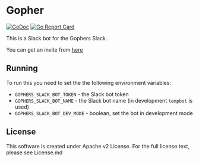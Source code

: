 # Gopher

[![GoDoc](https://godoc.org/github.com/dlsniper/gopher?status.svg)](https://godoc.org/github.com/dlsniper/gopher)
[![Go Report Card](https://goreportcard.com/badge/github.com/dlsniper/gopher)](https://goreportcard.com/report/github.com/dlsniper/gopher)

This is a Slack bot for the Gophers Slack.

You can get an invite from [here](https://invite.slack.golangbridge.org/)

## Running

To run this you need to set the the following environment variables:
- ` GOPHERS_SLACK_BOT_TOKEN ` - the Slack bot
token
- ` GOPHERS_SLACK_BOT_NAME ` - the Slack bot name (in development `tempbot` is used)
- ` GOPHERS_SLACK_BOT_DEV_MODE ` - boolean, set the bot in development mode

## License

This software is created under Apache v2 License. For the full license text, please see License.md